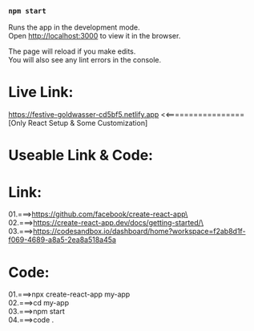 ### `npm start`

Runs the app in the development mode.\
Open [http://localhost:3000](http://localhost:3000) to view it in the browser.

The page will reload if you make edits.\
You will also see any lint errors in the console.


Live Link:
=========
https://festive-goldwasser-cd5bf5.netlify.app    <<=================[Only React Setup & Some Customization]


Useable Link & Code:
===================
Link:
=====
01.===>https://github.com/facebook/create-react-app\
02.===>https://create-react-app.dev/docs/getting-started/\
03.===>https://codesandbox.io/dashboard/home?workspace=f2ab8d1f-f069-4689-a8a5-2ea8a518a45a


Code:
=====
01.===>npx create-react-app my-app\
02.===>cd my-app\
03.===>npm start\
04.===>code .


